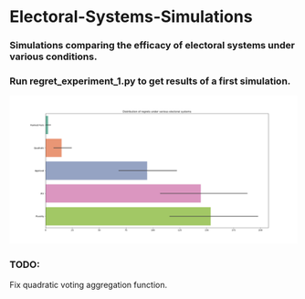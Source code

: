 # Electoral-Systems-Simulations
### Simulations comparing the efficacy of electoral systems under various conditions.

### Run regret_experiment_1.py to get results of a first simulation.

![Example simulation results](https://raw.githubusercontent.com/JacobPfau/Electoral-Systems-Simulations/master/Regret_Comparison.png)

### TODO:
Fix quadratic voting aggregation function.
